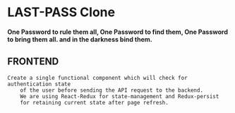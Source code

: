 # LAST-PASS Clone

__One Password to rule them all, One Password to find them, One Password to bring them all. and in the darkness bind them.__


## FRONTEND
    Create a single functional component which will check for authentication state
        of the user before sending the API request to the backend.
        We are using React-Redux for state-management and Redux-persist 
        for retaining current state after page refresh.
         
